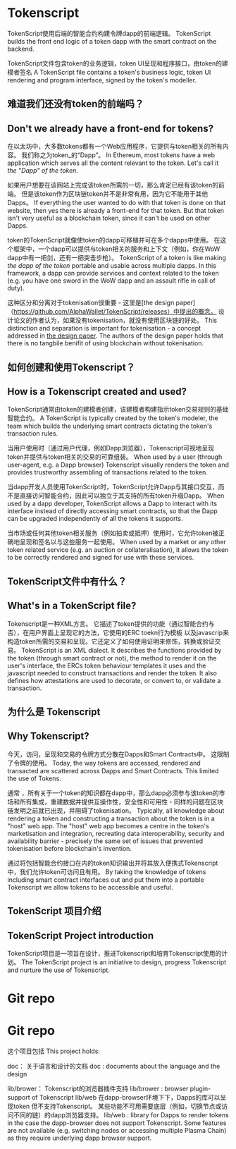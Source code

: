 # Tokenscript
TokenScript使用后端的智能合约构建令牌dapp的前端逻辑。
TokenScript builds the front end logic of a token dapp with the smart contract on the backend. 

TokenScript文件包含token的业务逻辑，token UI呈现和程序接口，由token的建模者签名
A TokenScript file contains a token's business logic, token UI rendering and program interface, signed by the token's modeller.

## 难道我们还没有token的前端吗？
## Don't we already have a front-end for tokens?

在以太坊中，大多数tokens都有一个Web应用程序，它提供与token相关的所有内容。 我们称之为token_的“Dapp”。
In Ethereum, most tokens have a web application which serves all the content relevant to the token. Let's call it _the "Dapp" of the token_.

如果用户想要在该网站上完成该token所需的一切，那么肯定已经有该token的前端。 但是该token作为区块链token并不是非常有用，因为它不能用于其他Dapps。
If everything the user wanted to do with that token is done on that website, then yes there is already a front-end for that token. But that token isn't very useful as a blockchain token, since it can't be used on other Dapps.

token的TokenScript就像使token的dapp可移植并可在多个dapps中使用。 在这个框架中，一个dapp可以提供与token相关的服务和上下文（例如，你在WoW dapp中有一把剑，还有一把突击步枪）。
TokenScript of a token is like making _the dapp of the token_ portable and usable across multiple dapps. In this framework, a dapp can provide services and context related to the token (e.g. you have one sword in the WoW dapp and an assault rifle in call of duty).

这种区分和分离对于tokenisation很重要 - 这里是[the design paper]（https://github.com/AlphaWallet/TokenScript/releases）中提出的概念。 设计论文的作者认为，如果没有tokenisation，就没有使用区块链的好处。
This distinction and separation is important for tokenisation - a concept addressed in [the design paper](https://github.com/AlphaWallet/TokenScript/releases). The authors of the design paper holds that there is no tangbile benifit of using blockchain without tokenisation.

## 如何创建和使用Tokenscript？
## How is a Tokenscript created and used?
TokenScript通常由token的建模者创建，该建模者构建指示token交易规则的基础智能合约。
A TokenScript is typically created by the token's modeler, the team which builds the underlying smart contracts dictating the token's transaction rules.

当用户使用时（通过用户代理，例如Dapp浏览器），Tokenscript可视地呈现token并提供与token相关的交易的可靠组装。
When used by a user (through user-agent, e.g. a Dapp browser) Tokenscript visually renders the token and provides trustworthy assembling of transactions related to the token.

当dapp开发人员使用TokenScript时，TokenScript允许Dapp与其接口交互，而不是直接访问智能合约，因此可以独立于其支持的所有token升级Dapp。
When used by a dapp developer, TokenScript allows a Dapp to interact with its interface instead of directly accessing smart contracts, so that the Dapp can be upgraded independently of all the tokens it supports.

当市场或任何其他token相关服务（例如拍卖或抵押）使用时，它允许token被正确地呈现和签名以与这些服务一起使用。
When used by a market or any other token related service (e.g. an auction or collateralisation), it allows the token to be correctly rendered and signed for use with these services.

## TokenScript文件中有什么？
## What's in a TokenScript file?

Tokenscript是一种XML方言。 它描述了token提供的功能（通过智能合约与否），在用户界面上呈现它的方法，它使用的ERC toekn行为模板 以及javascrip来构造token所需的交易和呈现。它还定义了如何使用证明来修饰，转换或验证交易。
TokenScript is an XML dialect. It describes the functions provided by the token (through smart contract or not), the method to render it on the user's interface, the ERCs token behaviour templates it uses and the javascript needed to construct transactions and render the token. It also defines how attestations are used to decorate, or convert to, or validate a transaction.

## 为什么是 Tokenscript
## Why Tokenscript?

今天，访问，呈现和交易的令牌方式分散在Dapps和Smart Contracts中。 这限制了令牌的使用。
Today, the way tokens are accessed, rendered and transacted are scattered across Dapps and Smart Contracts. This limited the use of Tokens.

通常 ，所有关于一个token的知识都在dapp中，那么dapp必须参与该token的市场和所有集成，重建数据并提供互操作性，安全性和可用性 - 同样的问题在区块链发明之前就已出现，并阻碍了tokenisation。
Typically, all knowledge about rendering a token and constructing a transaction about the token is in a "host" web app. The "host" web app becomes a centre in the token's marketisation and integration, recreating data interoperability, security and availability barrier - precisely the same set of issues that prevented tokenisation before blockchain's invention.

通过将包括智能合约接口在内的token知识输出并将其放入便携式Tokenscript中，我们允许token可访问且有用。
By taking the knowledge of tokens including smart contract interfaces out and put them into a portable Tokenscript we allow tokens to be accessible and useful.

## TokenScript 项目介绍
## TokenScript Project introduction

TokenScript项目是一项旨在设计，推进Tokenscript和培育Tokenscript使用的计划。
The TokenScript project is an initiative to design, progress Tokenscript and nurture the use of Tokenscript.

# Git repo
# Git repo

这个项目包括
This project holds:

doc：
关于语言和设计的文档
doc
:   documents about the language and the design

lib/brower：
Tokenscript的浏览器插件支持
lib/brower
:   browser plugin-support of Tokenscript
lib/web
在dapp-browser环境下下，Dapps的库可以呈现token
但不支持Tokenscript。 某些功能不可用需要底层（例如，切换节点或访问不同的链）的dapp浏览器支持。
lib/web 
: library for Dapps to render tokens in the case the dapp-browser does not support Tokenscript. Some features are not available (e.g. switching nodes or accessing multiple Plasma Chain) as they require underlying dapp browser support.



